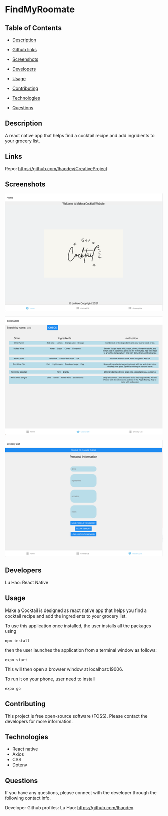 # FindMyRoomate


  ## Table of Contents

  - [Description](#description)

  - [Github links](#links)

  - [Screenshots](#screenshots)

  - [Developers](#developers)

  - [Usage](#usage)

  - [Contributing](#contributing)

  - [Technologies](#technologies)

  - [Questions](#questions)


  ## Description

  A react native app that helps find a cocktail recipe and add ingridients to your grocery list. 

  ## Links

  Repo: https://github.com/lhaodev/CreativeProject

  ## Screenshots

  ![homescreen](./screenshots/homescreen.png)

  ![recipe](./screenshots/drinklist.png)

  ![grocery list](./screenshots/grocerylist.png)

  ## Developers

  Lu Hao: React Native

  ## Usage

  Make a Cocktail is designed as react native app that helps you find a cocktail recipe and add the ingredients to your grocery list.

  To use this application once installed, the user installs all the packages using

    npm install
  
  then the user launches the application from a terminal window as follows:

    expo start

  This will then open a browser window at localhost:19006.

  To run it on your phone, user need to install 
    
    expo go 

  ## Contributing

  This project is free open-source software (FOSS). Please contact the developers for more information.

  ## Technologies
 
  - React native
  - Axios
  - CSS
  - Dotenv


  ## Questions
  If you have any questions, please connect with the developer through the following contact info. 
  
  Developer Github profiles:
  Lu Hao: https://github.com/lhaodev 

  
 
